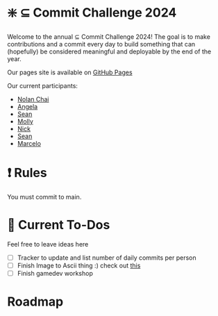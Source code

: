 # :sparkle: $\subseteq$ Commit Challenge 2024
Welcome to the annual $\subseteq$ Commit Challenge 2024! The goal is to make contributions and a commit every day to build something that can (hopefully) be considered meaningful and deployable by the end of the year.

Our pages site is available on [GitHub Pages](https://nolanchai.dev/Commit-Challenge-2024/)

Our current participants:
- [Nolan Chai](https://github.com/NolanChai)
- [Angela](https://github.com/angelatsai1214)
- [Sean](https://github.com/SheepTester)
- [Molly](https://github.com/mojeanmac)
- [Nick](https://github.com/nick-ls)
- [Sean](https://github.com/Sean1572)
- [Marcelo](https://github.com/dowhep)

# :exclamation: Rules
You must commit to main.

# :memo: Current To-Dos
Feel free to leave ideas here
- [ ] Tracker to update and list number of daily commits per person
- [ ] Finish Image to Ascii thing :) check out [this](https://github.com/NolanChai/Commit-Challenge-2024/blob/main/ascii.html)
- [ ] Finish gamedev workshop
# Roadmap
